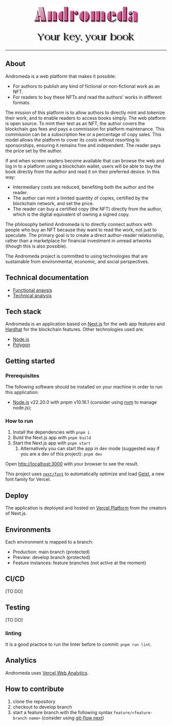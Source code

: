 <p align="center">
<img src="./asset/andromeda-logo.png" alt="Andromeda" style="display: block; margin: 0 auto;" />
</p>

<p align="center">
<img src="./asset/subtitle.png" alt="Your key, your book" style="display: block; margin: 0 auto;" />
</p>

------

## About

Andromeda is a web platform that makes it possible:

* For authors to publish any kind of fictional or non-fictional work as an NFT.
* For readers to buy these NFTs and read the authors' works in different formats.

The mission of this platform is to allow authors to directly mint and tokenize their work, and to enable readers to access books simply.
The web platform is open source. To mint their text as an NFT, the author covers the blockchain gas fees and pays a commission for platform maintenance. This commission can be a subscription fee or a percentage of copy sales. This model allows the platform to cover its costs without resorting to sponsorships, ensuring it remains free and independent.
The reader pays the price set by the author.

If and when screen readers become available that can browse the web and log in to a platform using a blockchain wallet, users will be able to buy the book directly from the author and read it on their preferred device. In this way:

* Intermediary costs are reduced, benefiting both the author and the reader.
* The author can mint a limited quantity of copies, certified by the blockchain network, and set the price.
* The reader can buy a certified copy (the NFT) directly from the author, which is the digital equivalent of owning a signed copy.

The philosophy behind Andromeda is to directly connect authors with people who buy an NFT because they want to read the work, not just to speculate. The primary goal is to create a direct author-reader relationship, rather than a marketplace for financial investment in unread artworks (though this is also possible). 

The Andromeda project is committed to using technologies that are sustainable from environmental, economic, and social perspectives.

## Technical documentation

 * [Functional anaysis](https://github.com/nova-collective/andromeda/wiki/Functional-analysis)
 * [Technical analysis](https://github.com/nova-collective/andromeda/wiki/Technical-analysis)



## Tech stack

Andromeda is an application based on [Next.js](https://nextjs.org/docs/app/getting-started/installation) for the web app features and [Hardhat](https://hardhat.org/docs/getting-started) for the blockchain features. Other technologies used are:

* [Node.js](https://nodejs.org/en)
* [Polygon](https://polygon.technology/)

## Getting started

### Prerequisites
The following software should be installed on your machine in order to run this application:

* [Node.js](https://nodejs.org/en) v22.20.0 with pnpm v10.16.1 (consider using [nvm](https://github.com/nvm-sh/nvm) to manage node.js);

### How to run

1. Install the dependencies with `pnpm i`
2. Build the Next.js app with `pnpm build`
3. Start the Next.js app with `pnpm start`
   1. Alternatively you can start the app in dev mode (suggested way if you are a dev of this project): `pnpm dev`

Open [http://localhost:3000](http://localhost:3000) with your browser to see the result.

This project uses [`next/font`](https://nextjs.org/docs/app/building-your-application/optimizing/fonts) to automatically optimize and load [Geist](https://vercel.com/font), a new font family for Vercel.

## Deploy
The application is deployed and hosted on [Vercel Platform](https://vercel.com/new?utm_medium=default-template&filter=next.js&utm_source=create-next-app&utm_campaign=create-next-app-readme) from the creators of Next.js.

## Environments
Each environment is mapped to a branch:

* Production: main branch (protected)
* Preview: develop branch (protected)
* Feature instances: feature branches (not active at the moment)

## CI/CD
[TO DO]

## Testing 
[TO DO]

### linting
It is a good practice to run the linter before to commit: `pnpm run lint`.

## Analytics
Andromeda uses [Vercel Web Analytics](https://vercel.com/docs/analytics/quickstart#add-the-analytics-component-to-your-app).

## How to contribute
1. clone the repository
2. checkout to develop branch
3. start a feature branch with the following syntax `feature/<feature-branch-name>` (consider using [git-flow next](https://git-flow.sh/))
